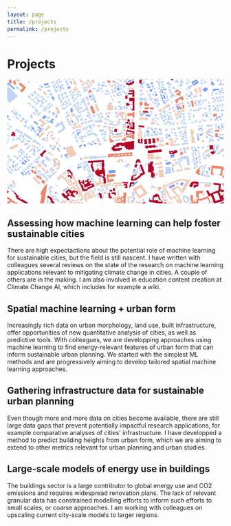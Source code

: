 ```yaml
---
layout: page
title: /projects
permalink: /projects
---
```


# Projects

<img src="imgs/energy-project-pic.png" alt="image" width="600"/>

## Assessing how machine learning can help foster sustainable cities

There are high expectactions about the potential role of machine learning for sustainable cities, but the field is still nascent. I have written with colleagues several reviews on the state of the research on machine learning applications relevant to mitigating climate change in cities. A couple of others are in the making. I am also involved in education content creation at Climate Change AI, which includes for example a wiki. 

## Spatial machine learning + urban form

Increasingly rich data on urban morphology, land use, built infrastructure, offer opportunities of new quantitative analysis of cities, as well as predictive tools. With colleagues, we are developping approaches using machine learning to find energy-relevant features of urban form that can inform sustainable urban planning. We started with the simplest ML methods and are progressively aiming to develop tailored spatial machine learning approaches.   

## Gathering infrastructure data for sustainable urban planning

Even though more and more data on cities become available, there are still large data gaps that prevent potentially impactful research applications, for example comparative analyses of cities' infrastructure. I have developped a method to predict building heights from urban form, which we are aiming to extend to other metrics relevant for urban planning and urban studies.


## Large-scale models of energy use in buildings

The buildings sector is a large contributor to global energy use and CO2 emissions and requires widespread renovation plans. The lack of relevant granular data has constrained modelling efforts to inform such efforts to small scales, or coarse approaches. I am working with colleagues on upscaling current city-scale models to larger regions.  




